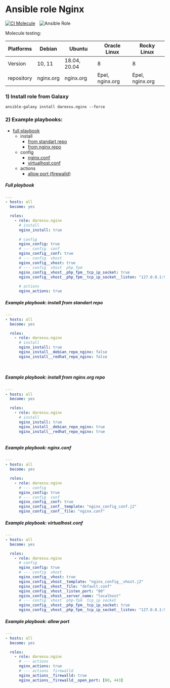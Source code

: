# Ansible role Nginx
[![CI Molecule](https://github.com/darexsu/ansible-role-nginx/actions/workflows/ci.yml/badge.svg)](https://github.com/darexsu/ansible-role-nginx/actions/workflows/ci.yml)&emsp;![Ansible Role](https://img.shields.io/ansible/role/d/57564?color=blue&label=downloads)

Molecule testing:

| Platforms |    Debian     |    Ubuntu     |  Oracle Linux |  Rocky Linux |
| --------- | ------------- | ------------- | ------------- | ------------ |
|  Version  |   10, 11      | 18.04, 20.04  |      8        |      8       |
| repository |  nginx.org    | nginx.org   | Epel, nginx.org | Epel, nginx.org |

### 1) Install role from Galaxy
```
ansible-galaxy install darexsu.nginx --force
```

### 2) Example playbooks: 
  
  - [full playbook](#full-playbook)  
    - install
      - [from standart repo](#example-playbook-install-from-standart-repo)
      - [from nginx repo](#example-playbook-install-from-nginxorg-repo)   
    - config
      - [nginx.conf](#example-playbook-nginxconf)
      - [virtualhost.conf](#example-playbook-virtualhostconf)
    - actions
      - [allow port (firewalld)](#example-playbook-allow-port)


##### Full playbook
```yaml
---
- hosts: all
  become: yes

  roles:
    - role: darexsu.nginx
      # install
      nginx_install: true      
      
      # config 
      nginx_config: true
      # --- config  conf
      nginx_config__conf: true
      # --- config  vhost 
      nginx_config__vhost: true
      # --- config  vhost  php_fpm
      nginx_config__vhost__php_fpm__tcp_ip_socket: true
      nginx_config__vhost__php_fpm__tcp_ip_socket__listen: "127.0.0.1:9000"      
      
      # actions
      nginx_actions: true    
```
##### Example playbook: install from standart repo
```yaml
---
- hosts: all
  become: yes

  roles:
    - role: darexsu.nginx
      # install
      nginx_install: true
      nginx_install__debian_repo_nginx: false
      nginx_install__redhat_repo_nginx: false

  
```
##### Example playbook: install from nginx.org repo
```yaml
---
- hosts: all
  become: yes

  roles:
    - role: darexsu.nginx
      # install
      nginx_install: true
      nginx_install__debian_repo_nginx: true
      nginx_install__redhat_repo_nginx: true
  
```
##### Example playbook: nginx.conf
```yaml
---
- hosts: all
  become: yes

  roles:
    - role: darexsu.nginx
      # --- config 
      nginx_config: true
      # --- config  conf
      nginx_config__conf: true
      nginx_config__conf__template: "nginx_config_conf.j2"
      nginx_config__conf__file: "nginx.conf"
```
##### Example playbook: virtualhost.conf
```yaml
---
- hosts: all
  become: yes

  roles:
    - role: darexsu.nginx
      # config
      nginx_config: true
      # --- config  vhost 
      nginx_config__vhost: true
      nginx_config__vhost__template: "nginx_config__vhost.j2"
      nginx_config__vhost__file: "default.conf"
      nginx_config__vhost__listen_port: "80"
      nginx_config__vhost__server_name: "localhost"
      # --- config  vhost  php-fpm  tcp_ip socket
      nginx_config__vhost__php_fpm__tcp_ip_socket: true
      nginx_config__vhost__php_fpm__tcp_ip_socket__listen: "127.0.0.1:9000"
```
##### Example playbook: allow port
```yaml
---
- hosts: all
  become: yes

  roles:
    - role: darexsu.nginx
      # --- actions
      nginx_actions: true
      # --- actions  firewalld
      nginx_actions__firewalld: true
      nginx_actions__firewalld__open_port: [80, 443]
```
